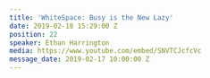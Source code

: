 ```yaml
---
title: 'WhiteSpace: Busy is the New Lazy'
date: 2019-02-18 15:29:00 Z
position: 22
speaker: Ethan Harrington
media: https://www.youtube.com/embed/SNVTCJcfcVc
message_date: 2019-02-17 10:00:00 Z
---
```


